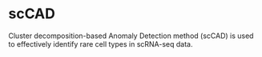 # scCAD
Cluster decomposition-based Anomaly Detection method (scCAD) is used to effectively identify rare cell types in scRNA-seq data.
